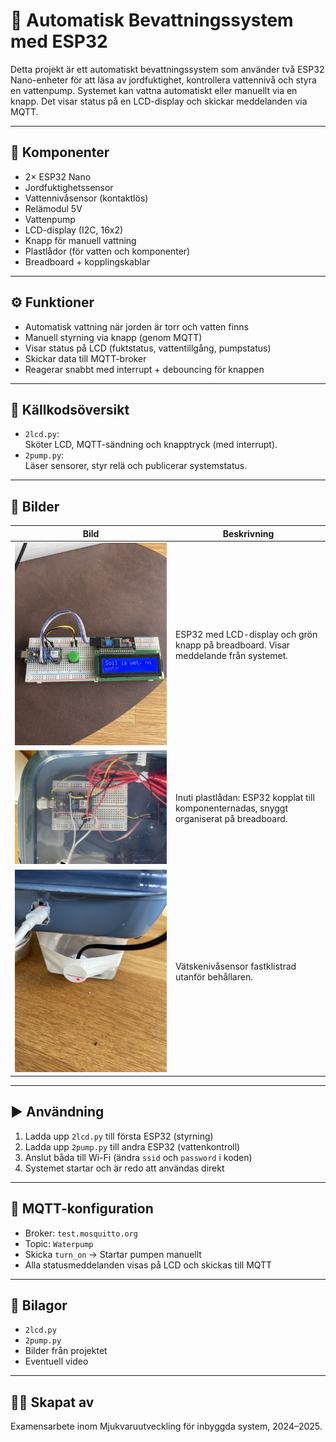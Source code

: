 # 🌱 Automatisk Bevattningssystem med ESP32

Detta projekt är ett automatiskt bevattningssystem som använder två ESP32 Nano-enheter för att läsa av jordfuktighet, kontrollera vattennivå och styra en vattenpump. Systemet kan vattna automatiskt eller manuellt via en knapp. Det visar status på en LCD-display och skickar meddelanden via MQTT.

---

## 🧩 Komponenter

- 2× ESP32 Nano
- Jordfuktighetssensor
- Vattennivåsensor (kontaktlös)
- Relämodul 5V
- Vattenpump
- LCD-display (I2C, 16x2)
- Knapp för manuell vattning
- Plastlådor (för vatten och komponenter)
- Breadboard + kopplingskablar

---

## ⚙️ Funktioner

- Automatisk vattning när jorden är torr och vatten finns
- Manuell styrning via knapp (genom MQTT)
- Visar status på LCD (fuktstatus, vattentillgång, pumpstatus)
- Skickar data till MQTT-broker
- Reagerar snabbt med interrupt + debouncing för knappen

---

## 📄 Källkodsöversikt

- `2lcd.py`:  
  Sköter LCD, MQTT-sändning och knapptryck (med interrupt).  
- `2pump.py`:  
  Läser sensorer, styr relä och publicerar systemstatus.

---

## 📸 Bilder

| Bild | Beskrivning |
|------|-------------|
| ![LCD och knapp på breadboard](IMG_8478%20-%20stor.jpeg) | ESP32 med LCD-display och grön knapp på breadboard. Visar meddelande från systemet. |
| ![Komponentlåda med ESP32 och relä](IMG_8480%20-%20stor.jpeg) | Inuti plastlådan: ESP32 kopplat till komponenternadas, snyggt organiserat på breadboard. |
| ![Vattenbehållare med pump](IMG_8481%20-%20stor.jpeg) | Vätskenivåsensor fastklistrad utanför behållaren. |

---

## ▶️ Användning

1. Ladda upp `2lcd.py` till första ESP32 (styrning)
2. Ladda upp `2pump.py` till andra ESP32 (vattenkontroll)
3. Anslut båda till Wi-Fi (ändra `ssid` och `password` i koden)
4. Systemet startar och är redo att användas direkt

---

## 💬 MQTT-konfiguration

- Broker: `test.mosquitto.org`
- Topic: `Waterpump`
- Skicka `turn_on` → Startar pumpen manuellt
- Alla statusmeddelanden visas på LCD och skickas till MQTT

---

## 📁 Bilagor

- `2lcd.py`  
- `2pump.py`  
- Bilder från projektet
- Eventuell video

---

## 👨‍🔧 Skapat av

Examensarbete inom Mjukvaruutveckling för inbyggda system, 2024–2025.